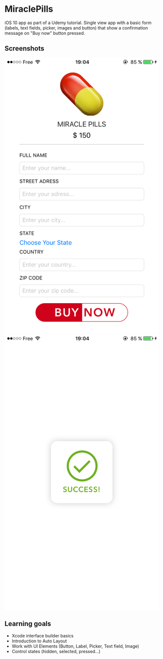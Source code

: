 # MiraclePills
iOS 10 app as part of a Udemy tutorial.
Single view app with a basic form (labels, text fields, picker, images and button) that show a confirmation message on "Buy now" button pressed.

## Screenshots
![a](https://github.com/YoannLth/MiraclePills/blob/master/Screenshots/home.PNG?raw=true)
![b](Screenshots/success.png?raw=true)

## Learning goals
* Xcode interface builder basics
* Introduction to Auto Layout
* Work with UI Elements (Button, Label, Picker, Text field, Image)
* Control states (hidden, selected, pressed...)
